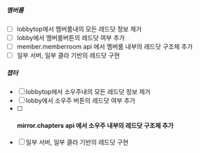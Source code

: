 
##### 멤버룸
- [ ] lobbytop에서 멤버룸내의 모든 레드닷 정보 제거
- [ ] lobby에서 멤버룸버튼의 레드닷 여부 추가
- [ ] member.memberroom api 에서 멤버룸 내부의 레드닷 구조체 추가
- [ ] 일부 서버, 일부 클라 기반의 레드닷 구현
##### 챕터
- [ ] lobbytop에서 소우주내의 모든 레드닷 정보 제거
- [ ] lobby에서 소우주 버튼의 레드닷 여부 추가
- [ ] #### mirror.chapters api 에서 소우주 내부의 레드닷 구조체 추가
- [ ] 일부 서버, 일부 클라 기반의 레드닷 구현